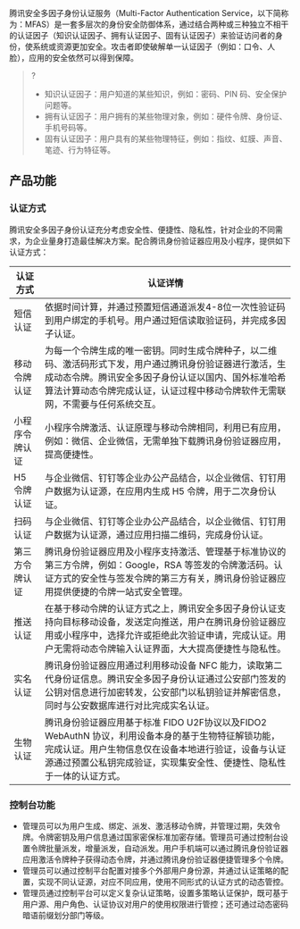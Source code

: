 腾讯安全多因子身份认证服务（Multi-Factor Authentication Service，以下简称为：MFAS）是一套多层次的身份安全防御体系，通过结合两种或三种独立不相干的认证因子（知识认证因子、拥有认证因子、固有认证因子）来验证访问者的身份，使系统或资源更加安全。攻击者即使破解单一认证因子（例如：口令、人脸），应用的安全依然可以得到保障。
>?
>- 知识认证因子：用户知道的某些知识，例如：密码、PIN 码、安全保护问题等。
>- 拥有认证因子：用户拥有的某些物理对象，例如：硬件令牌、身份证、手机号码等。
>- 固有认证因子：用户具有的某些物理特征，例如：指纹、虹膜、声音、笔迹、行为特征等。


## 产品功能
### 认证方式
腾讯安全多因子身份认证充分考虑安全性、便捷性、隐私性，针对企业的不同需求，为企业量身打造最佳解决方案。配合腾讯身份验证器应用及小程序，提供如下认证方式：

| 认证方式       | 认证详情                                                     |
| -------------- | ------------------------------------------------------------ |
| 短信认证       | 依据时间计算，并通过预置短信通道派发4-8位一次性验证码到用户绑定的手机号。用户通过短信读取验证码，并完成多因子认证。 |
| 移动令牌认证   | 为每一个令牌生成的唯一密钥。同时生成令牌种子，以二维码、激活码形式下发，用户通过腾讯身份验证器进行激活，生成动态令牌。腾讯安全多因子身份认证以国内、国外标准哈希算法计算动态令牌完成认证，认证过程中移动令牌软件无需联网，不需要与任何系统交互。 |
| 小程序令牌认证 | 小程序令牌激活、认证原理与移动令牌相同，利用已有应用，例如：微信、企业微信，无需单独下载腾讯身份验证器应用，提高便捷性。 |
| H5 令牌认证    | 与企业微信、钉钉等企业办公产品结合，以企业微信、钉钉用户数据为认证源，在应用内生成 H5 令牌，用于二次身份认证。 |
| 扫码认证       | 与企业微信、钉钉等企业办公产品结合，以企业微信、钉钉用户数据为认证源，通过应用扫描二维码，完成身份认证。 |
| 第三方令牌认证 | 腾讯身份验证器应用及小程序支持激活、管理基于标准协议的第三方令牌，例如：Google，RSA 等签发的令牌激活码。认证方式的安全性与签发令牌的第三方有关，腾讯身份验证器应用提供便捷的令牌一站式安全管理。 |
| 推送认证       | 在基于移动令牌的认证方式之上，腾讯安全多因子身份认证支持向目标移动设备，发送定向推送，用户在腾讯身份验证器应用或小程序中，选择允许或拒绝此次验证申请，完成认证。用户无需将动态令牌输入认证界面，大大提高便捷性与隐私性。 |
| 实名认证       | 腾讯身份验证器应用通过利用移动设备 NFC 能力，读取第二代身份证信息。腾讯安全多因子身份认证通过公安部门签发的公钥对信息进行加密转发，公安部门以私钥验证并解密信息，同时与公安数据库进行对比完成实名认证。 |
| 生物认证       | 腾讯身份验证器应用基于标准 FIDO U2F协议以及FIDO2 WebAuthN 协议，利用设备本身的基于生物特征解锁功能，完成认证。用户生物信息仅在设备本地进行验证，设备与认证源通过预置公私钥完成验证，实现集安全性、便捷性、隐私性于一体的认证方式。 |

### 控制台功能
- 管理员可以为用户生成、绑定、派发、激活移动令牌，并管理过期，失效令牌。令牌密钥及用户信息通过国家密保标准加密存储。管理员可通过控制台设置令牌批量派发，增量派发，自动派发。用户手机端可以通过腾讯身份验证器应用激活令牌种子获得动态令牌，并通过腾讯身份验证器便捷管理多个令牌。
- 管理员可以通过控制平台配置对接多个外部用户身份源，并通过认证策略的配置，实现不同认证源，对应不同应用，使用不同形式的认证方式的动态管控。
- 管理员通过控制平台可以定义复杂认证策略，设置多策略认证保护，既可基于用户源、用户角色、认证协议对用户的使用权限进行管控；还可通过动态密码暗语前缀划分部门等级。
